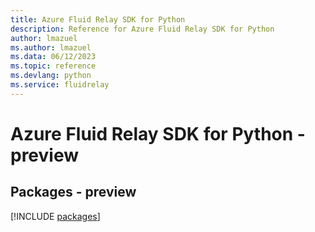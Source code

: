 ```yaml
---
title: Azure Fluid Relay SDK for Python
description: Reference for Azure Fluid Relay SDK for Python
author: lmazuel
ms.author: lmazuel
ms.data: 06/12/2023
ms.topic: reference
ms.devlang: python
ms.service: fluidrelay
---
```

# Azure Fluid Relay SDK for Python - preview
## Packages - preview
[!INCLUDE [packages](fluid-relay-index.md)]